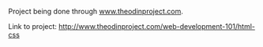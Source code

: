 Project being done through www.theodinproject.com.

Link to project: http://www.theodinproject.com/web-development-101/html-css
